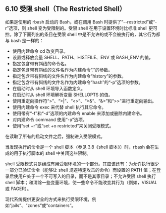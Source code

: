 ## 6.10 受限 shell（The Restricted Shell）

如果是使用的 rbash 启动的 Bash，或在调用 Bash 时提供了“--restricted”或“-r”选项，则 shell 变为受限制的。受限 shell 在用于设置环境时比标准 shell 更可控。除了下面列出的条目在受限 shell 中是不允许的或不会被执行的，其它行为都与 bash 是一样的：

- 使用内建命令 cd 改变目录。
- 设置或释放变量 SHELL、PATH、HISTFILE、ENV 或 BASH_ENV 的值。
- 指定包含带有斜线的命令名。
- 指定包含带有斜线的文件名作为内建命令“.”的参数。
- 指定包含带有斜线的文件名作为内建命令“history”的参数。
- 指定包含带有斜线的文件名作为内建命令“hash”的“-p”选项的参数。
- 在启动时从 shell 环境导入函数定义。
- 在启动时从 shell 环境解析变量 SHELLOPTS 的值。
- 使用重定向操作符“>”、“>|”、“<>”、“>&”、“&>”和“>>”进行重定向输出。
- 使用内建命令 exec 来代替 shell 执行其它命令。
- 使用带有“-f”和“-d”选项的内建命令 enable 来添加或删除内建命令。
- 对内建命令 command 使用“-p”选项。
- 使用“set +r”或“set +o restricted”来关闭受限模式。

在读取了所有的启动文件之后，强制进入受限模式。

当发现执行的命令是一个 shell 脚本（参见 3.8《shell 脚本》）时，rbash 会在生成的用于执行脚本的 shell 中关闭这些限制。

shell 受限模式只是组成有用受限环境的一个部分。其应该还有：为允许执行很少一部分已验证命令（能够让 shell 规避特定攻击的命令）而设置的 PATH 值；在登录后使用户处于一个不可写入的目录，而不是其家目录；不允许受限 shell 执行 shell 脚本；和清除一些变量环境，使一些命令不能改变其行为（例如，VISUAL 或 PAGER）。

现代系统提供更安全的方式来执行受限环境，例如“jails”、“zones”或“containers”。
